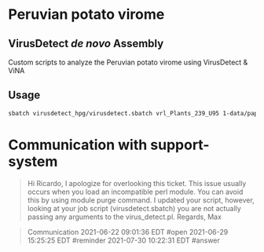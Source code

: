 # Peruvian potato virome 
## VirusDetect *de novo* Assembly

Custom scripts to analyze the Peruvian potato virome using VirusDetect &amp; ViNA

## Usage 
```bash
sbatch virusdetect_hpg/virusdetect.sbatch vrl_Plants_239_U95 1-data/papa_reads/ 1-data/papa_genome/papa_Geno_AEWC01.fasta.gz
```

# Communication with support-system
>Hi Ricardo,
I apologize for overlooking this ticket. This issue usually occurs when you
load an incompatible perl module. You can avoid this by using module purge
command. I updated your script, however, looking at your job script
(virusdetect.sbatch) you are not actually passing any arguments to the
virus_detect.pl.
Regards,
Max

>Communication
>2021-06-22 09:01:36 EDT #open
>2021-06-29 15:25:25 EDT #reminder
>2021-07-30 10:22:31 EDT #answer
